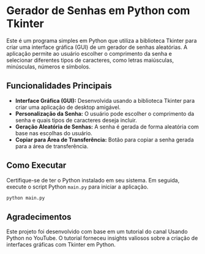 # Gerador de Senhas em Python com Tkinter

Este é um programa simples em Python que utiliza a biblioteca Tkinter para criar uma interface gráfica (GUI) de um gerador de senhas aleatórias. A aplicação permite ao usuário escolher o comprimento da senha e selecionar diferentes tipos de caracteres, como letras maiúsculas, minúsculas, números e símbolos.

## Funcionalidades Principais

- **Interface Gráfica (GUI):** Desenvolvida usando a biblioteca Tkinter para criar uma aplicação de desktop amigável.
- **Personalização da Senha:** O usuário pode escolher o comprimento da senha e quais tipos de caracteres deseja incluir.
- **Geração Aleatória de Senhas:** A senha é gerada de forma aleatória com base nas escolhas do usuário.
- **Copiar para Área de Transferência:** Botão para copiar a senha gerada para a área de transferência.

## Como Executar

Certifique-se de ter o Python instalado em seu sistema. Em seguida, execute o script Python `main.py` para iniciar a aplicação.

```bash
python main.py
```

## Agradecimentos
Este projeto foi desenvolvido com base em um tutorial do canal Usando Python no YouTube. O tutorial forneceu insights valiosos sobre a criação de interfaces gráficas com Tkinter em Python.
